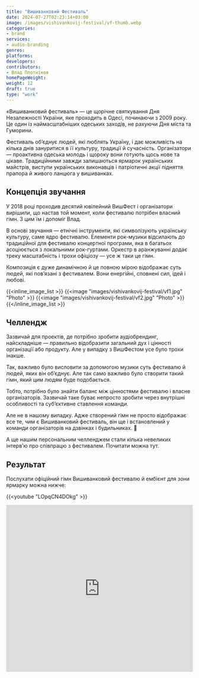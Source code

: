 ```yaml
---
title: "Вишиванковий Фестиваль"
date: 2024-07-27T02:23:14+03:00
image: /images/vishivankovij-festival/vf-thumb.webp
categories:
- brand
services:
- audio-branding
genres:
platforms:
developers:
contributors:
- Влад Плотніков
homePageWeight:
weight: 12
draft: true
type: "work"
---
```


«Вишиванковий фестиваль» — це щорічне святкування Дня Незалежності України, яке проходить в Одесі, починаючи з 2009 року. Це один із наймасштабніших одеських заходів, не рахуючи Дня міста та Гуморини.

Фестиваль об’єднує людей, які люблять Україну, і дає можливість на кілька днів зануритися в її культуру, традиції й сучасність. Організатори — проактивна одеська молодь і щороку вони готують щось нове та цікаве. Традиційними завжди залишаються ярмарок українських майстрів, виступи українських виконавців і патріотичні акції підняття прапора й живого ланцюга у вишиванках.

## Концепція звучання

У 2018 році проходив десятий ювілейний ВишФест і організатори вирішили, що настав той момент, коли фестивалю потрібен власний гімн. З цим їм і допоміг Влад.

В основі звучання — етнічні інструменти, які символізують українську культуру, саме ядро ​​фестивалю. Елементи рок-музики відсилають до традиційної для фестивалю концертної програми, яка в багатьох асоціюється з локальними рок-гуртами. Оркестр в аранжуванні додає треку масштабність і трохи офіціозу — усе ж таки це гімн.

Композиція є дуже динамічною й це повною мірою відображає суть людей, які пов’язані з фестивалем. Вони енергійні, сповнені сил, ідей і любові.

{{<inline_image_list >}}
{{<image "images/vishivankovij-festival/vf1.jpg" "Photo"  >}}
{{<image "images/vishivankovij-festival/vf2.jpg" "Photo"  >}}
{{</inline_image_list >}}

## Челлендж

Зазвичай для проектів, де потрібно зробити аудіобрендинг, найскладніше — правильно відобразити загальний дух і цінності організації або продукту. Але у випадку з ВишФестом усе було трохи інакше.

Так, важливо було висловити за допомогою музики суть фестивалю й людей, яких він об’єднує. Але так само важливо було створити такий гімн, який цим людям буде подобається.

Тобто, потрібно було знайти баланс між цінностями фестивалю і власне організаторів. Зазвичай таке буває непросто зробити через внутрішні особливості та суб’єктивне ставлення команди.

Але не в нашому випадку. Адже створений гімн не просто відображає все те, чим є Вишиванковий фестиваль, він ще і встановлений у команди організаторів на дзвінках і будильниках. 🙂

А ще нашим персональним челленджем стали кілька невеликих інтерв’ю про співпрацю з фестивалем. Почитати можна тут.

## Результат

Послухати офіційний гімн Вишиванковий фестивалю й ембієнт для зони ярмарку можна нижче:

{{<youtube "LOpqCN4DOkg" >}}

<iframe loading="lazy" width="100%" height="450" scrolling="no" frameborder="no" allow="autoplay" src="https://w.soundcloud.com/player/?url=https%3A//api.soundcloud.com/playlists/579890934&amp;color=%23f23b0d&amp;auto_play=false&amp;hide_related=false&amp;show_comments=true&amp;show_user=true&amp;show_reposts=false&amp;show_teaser=true"></iframe>